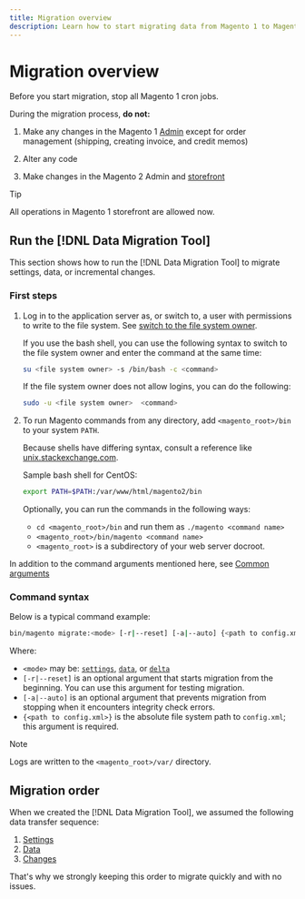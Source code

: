 ```yaml
---
title: Migration overview
description: Learn how to start migrating data from Magento 1 to Magento 2 with the [!DNL Data Migration Tool].
---
```


# Migration overview

Before you start migration, stop all Magento 1 cron jobs.

During the migration process, **do not:**

1. Make any changes in the Magento 1 [Admin](https://glossary.magento.com/admin) except for order management (shipping, creating invoice, and credit memos)

1. Alter any code

1. Make changes in the Magento 2 Admin and [storefront](https://glossary.magento.com/storefront)

>[!TIP]
>
>All operations in Magento 1 storefront are allowed now.

## Run the [!DNL Data Migration Tool]

This section shows how to run the [!DNL Data Migration Tool] to migrate settings, data, or incremental changes.

### First steps

1. Log in to the application server as, or switch to, a user with permissions to write to the file system. See [switch to the file system owner](https://devdocs.magento.com/guides/v2.4/install-gde/prereq/file-sys-perms-over.html).

   If you use the bash shell, you can use the following syntax to switch to the file system owner and enter the command at the same time:

   ```bash
   su <file system owner> -s /bin/bash -c <command>
   ```

   If the file system owner does not allow logins, you can do the following:

   ```bash
   sudo -u <file system owner>  <command>
   ```

1. To run Magento commands from any directory, add `<magento_root>/bin` to your system `PATH`.

   Because shells have differing syntax, consult a reference like [unix.stackexchange.com](https://unix.stackexchange.com/questions/117467/how-to-permanently-set-environmental-variables).

   Sample bash shell for CentOS:

   ```bash
   export PATH=$PATH:/var/www/html/magento2/bin
   ```

   Optionally, you can run the commands in the following ways:

   -  `cd <magento_root>/bin` and run them as `./magento <command name>`
   -  `<magento_root>/bin/magento <command name>`
   -  `<magento_root>` is a subdirectory of your web server docroot.

In addition to the command arguments mentioned here, see [Common arguments](https://devdocs.magento.com/guides/v2.4/install-gde/install/cli/install-cli-subcommands.html#instgde-cli-subcommands-common)

### Command syntax

Below is a typical command example:

```bash
bin/magento migrate:<mode> [-r|--reset] [-a|--auto] {<path to config.xml>}
```

Where:

-  `<mode>` may be: [`settings`](settings.md), [`data`](data.md), or [`delta`](delta.md)
-  `[-r|--reset]` is an optional argument that starts migration from the beginning. You can use this argument for testing migration.
-  `[-a|--auto]` is an optional argument that prevents migration from stopping when it encounters integrity check errors.
-  `{<path to config.xml>}` is the absolute file system path to `config.xml`; this argument is required.

>[!NOTE]
>
>Logs are written to the `<magento_root>/var/` directory.


## Migration order

When we created the [!DNL Data Migration Tool], we assumed the following data transfer sequence:

1. [Settings](settings.md)
1. [Data](data.md)
1. [Changes](delta.md)

That's why we strongly keeping this order to migrate quickly and with no issues.
